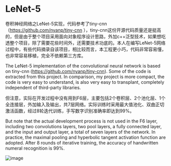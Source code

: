 # LeNet-5
卷积神经网络之LeNet-5实现，代码参考了tiny-cnn（https://github.com/nyanp/tiny-cnn ），tiny-cnn这份开源代码质量还是挺高的，但是由于整个项目采用面向对象程序设计思路，外加c++泛型技术，如果想吃透整个项目，除了需要花些时间外，还需要技术功底的。本人在编写LeNet-5网络过程中，有些代码摘录自该项目，相比较而言，本工程更小巧，代码非常容易懂，也非常容易移植，完全不依赖第三方库。

The LeNet-5 implementation of the convolutional neural network is based on tiny-cnn (https://github.com/nyanp/tiny-cnn). Some of the code is extracted from this project. In comparison, my project is more compact, the code is very easy to understand, is also very easy to transplant, completely independent of third-party libraries.

但注意，实际在开发过程中没有用到F6层，主要包括2个卷积层、2个池化层、1个全连接层，外加输入及输出，共7层网络。实际训练时采用最大值池化、双曲正切激活函数，经过8轮迭代训练，手写数字识别准确率即达到99%。

But note that the actual development process is not used in the F6 layer, including two convolutions layers, two pool layers, a fully connected layer, and the input and output layer, a total of seven layers of the network. In practice, the maximal pooling and hyperbolic tangent activation function are adopted. After 8 rounds of iterative training, the accuracy of handwritten numeral recognition is 99%.

![image](https://github.com/uusky/LeNet-5/blob/master/TestLeNet/lenet-5.png)
